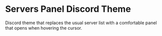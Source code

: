 # Servers Panel Discord Theme
 Discord theme that replaces the usual server list with a comfortable panel that opens when hovering the cursor.
